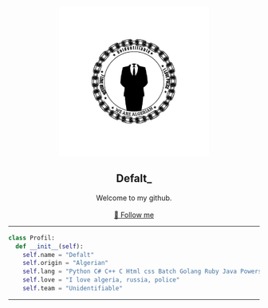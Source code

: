 <div align="center">
  <kbd>
  <a href="https://github.com/RetrO-M">
    <img src="src2.png" alt="Logo" width="300" height="300">
  </a>
  </kbd>

  <h2 align="center">Defalt_</h2>

  <p align="center">
    Welcome to my github.
    <br />
    <br />
    <a href="https://github.com/RetrO-M/">📜 Follow me</a>
  </p>
</div>

---------------------------------------

```python
class Profil:
  def __init__(self):
    self.name = "Defalt"
    self.origin = "Algerian"
    self.lang = "Python C# C++ C Html css Batch Golang Ruby Java Powershell Shell"
    self.love = "I love algeria, russia, police"
    self.team = "Unidentifiable"
```

---------------------------------------

